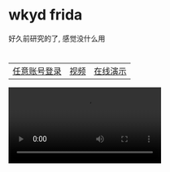 # wkyd frida
好久前研究的了, 感觉没什么用

# 
||||
|--|--|--|
|[任意账号登录](./hook/任意账号登录/)|[视频](./video/origin.mp4)|[在线演示]([[http://121.40.92.198:5244/share/wkydhook/origin.mp4](http://124.220.82.47:9099/%E6%97%A7%E7%9A%84/wkydhook/origin.mp4)](http://124.220.82.47:9099/%E6%97%A7%E7%9A%84/wkydhook/origin.mp4))|
    
<video controls style="max-width: 100%; height: auto;">
  <source src="./video/origin.mp4" type="video/mp4">
  无法播放视频
</video>
